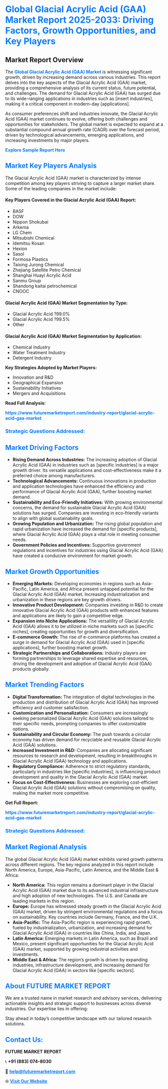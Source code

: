 <h1 style="color: #007BFF;">Global Glacial Acrylic Acid (GAA) Market Report 2025-2033: Driving Factors, Growth Opportunities, and Key Players</h1>

<section id="overview">
<h2>Market Report Overview</h2>
<p>The <a href="https://www.futuremarketreport.com/industry-report/glacial-acrylic-acid-gaa-market" style="color: #007BFF; text-decoration: none;"><strong>Global Glacial Acrylic Acid (GAA) Market</strong></a> is witnessing significant growth, driven by increasing demand across various industries. This report delves into the key aspects of the Glacial Acrylic Acid (GAA) market, providing a comprehensive analysis of its current status, future potential, and challenges. The demand for Glacial Acrylic Acid (GAA) has surged due to its wide-ranging applications in industries such as [insert industries], making it a critical component in modern-day [applications].</p>
<p>As consumer preferences shift and industries innovate, the Glacial Acrylic Acid (GAA) market continues to evolve, offering both challenges and opportunities for stakeholders. The global market is expected to expand at a substantial compound annual growth rate (CAGR) over the forecast period, driven by technological advancements, emerging applications, and increasing investments by major players.</p>
</section>

<section id="overview">
<p><a href="https://www.futuremarketreport.com/request-sample/reportId=85384" style="color: #007BFF; text-decoration: none;"><strong>Explore Sample Report Here</strong></a></p>
</section>

<section id="key-players">
<h2 style="color: #007BFF;">Market Key Players Analysis</h2>
<p>The Glacial Acrylic Acid (GAA) market is characterized by intense competition among key players striving to capture a larger market share. Some of the leading companies in the market include:</p>
<h4>Key Players Covered in the Glacial Acrylic Acid (GAA) Report:</h4>
<ul><li>BASF</li><li>DOW</li><li>Nippon Shokubai</li><li>Arkema</li><li>LG Chem</li><li>Mitsubishi Chemical</li><li>Idemitsu Kosan</li><li>Hexion</li><li>Sasol</li><li>Formosa Plastics</li><li>Taixing Jurong Chemical</li><li>Zhejiang Satellite Petro Chemical</li><li>Shanghai Huayi Acrylic Acid</li><li>Sanmu Group</li><li>Shandong kaitai petrochemical</li><li>CNOOC</li></ul>
<h4>Glacial Acrylic Acid (GAA) Market Segmentation by Type:</h4>
<ul><li>Glacial Acrylic Acid ?99.0%</li><li>Glacial Acrylic Acid ?99.5%</li><li>Other</li></ul>

<h4>Glacial Acrylic Acid (GAA) Market Segmentation by Application:</h4>
<ul><li>Chemical Industry</li><li>Water Treatment Industry</li><li>Detergent Industry</li></ul>
<p><strong>Key Strategies Adopted by Market Players:</strong></p>
<ul>
<li>Innovation and R&D</li>
<li>Geographical Expansion</li>
<li>Sustainability Initiatives</li>
<li>Mergers and Acquisitions</li>
</ul>
</section>

<section>
<p><strong>Read Full Analysis: </strong></p><a href="https://www.futuremarketreport.com/industry-report/glacial-acrylic-acid-gaa-market" style="color: #007BFF; text-decoration: none;"><strong>https://www.futuremarketreport.com/industry-report/glacial-acrylic-acid-gaa-market</strong></a>
<h3 style="color: #007BFF;">Strategic Questions Addressed:</h3>
</section>

<section id="driving-factors">
<h2 style="color: #007BFF;">Market Driving Factors</h2>
<ul>
<li><strong>Rising Demand Across Industries:</strong> The increasing adoption of Glacial Acrylic Acid (GAA) in industries such as [specific industries] is a major growth driver. Its versatile applications and cost-effectiveness make it a preferred choice among manufacturers.</li>
<li><strong>Technological Advancements:</strong> Continuous innovations in production and application technologies have enhanced the efficiency and performance of Glacial Acrylic Acid (GAA), further boosting market demand.</li>
<li><strong>Sustainability and Eco-Friendly Initiatives:</strong> With growing environmental concerns, the demand for sustainable Glacial Acrylic Acid (GAA) solutions has surged. Companies are investing in eco-friendly variants to align with global sustainability goals.</li>
<li><strong>Growing Population and Urbanization:</strong> The rising global population and rapid urbanization have increased the demand for [specific products], where Glacial Acrylic Acid (GAA) plays a vital role in meeting consumer needs.</li>
<li><strong>Government Policies and Incentives:</strong> Supportive government regulations and incentives for industries using Glacial Acrylic Acid (GAA) have created a conducive environment for market growth.</li>
</ul>
</section>

<section id="growth-opportunities">
<h2 style="color: #007BFF;">Market Growth Opportunities</h2>
<ul>
<li><strong>Emerging Markets:</strong> Developing economies in regions such as Asia-Pacific, Latin America, and Africa present untapped potential for the Glacial Acrylic Acid (GAA) market. Increasing industrialization and urbanization in these regions are key growth drivers.</li>
<li><strong>Innovative Product Development:</strong> Companies investing in R&D to create innovative Glacial Acrylic Acid (GAA) products with enhanced features and applications are likely to gain a competitive edge.</li>
<li><strong>Expansion into Niche Applications:</strong> The versatility of Glacial Acrylic Acid (GAA) allows it to be utilized in niche markets such as [specific niches], creating opportunities for growth and diversification.</li>
<li><strong>E-commerce Growth:</strong> The rise of e-commerce platforms has created a surge in demand for Glacial Acrylic Acid (GAA) used in [specific applications], further boosting market growth.</li>
<li><strong>Strategic Partnerships and Collaborations:</strong> Industry players are forming partnerships to leverage shared expertise and resources, driving the development and adoption of Glacial Acrylic Acid (GAA) products globally.</li>
</ul>
</section>

<section id="trending-factors">
<h2 style="color: #007BFF;">Market Trending Factors</h2>
<ul>
<li><strong>Digital Transformation:</strong> The integration of digital technologies in the production and distribution of Glacial Acrylic Acid (GAA) has improved efficiency and customer satisfaction.</li>
<li><strong>Customization and Personalization:</strong> Consumers are increasingly seeking personalized Glacial Acrylic Acid (GAA) solutions tailored to their specific needs, prompting companies to offer customizable options.</li>
<li><strong>Sustainability and Circular Economy:</strong> The push towards a circular economy has driven demand for recyclable and reusable Glacial Acrylic Acid (GAA) solutions.</li>
<li><strong>Increased Investment in R&D:</strong> Companies are allocating significant resources to research and development, resulting in breakthroughs in Glacial Acrylic Acid (GAA) technology and applications.</li>
<li><strong>Regulatory Compliance:</strong> Adherence to strict regulatory standards, particularly in industries like [specific industries], is influencing product development and quality in the Glacial Acrylic Acid (GAA) market.</li>
<li><strong>Focus on Cost-Effectiveness:</strong> Businesses are exploring cost-efficient Glacial Acrylic Acid (GAA) solutions without compromising on quality, making the market more competitive.</li>
</ul>
</section>

<section>
<p><strong>Get Full Report: </strong></p><a href="https://www.futuremarketreport.com/industry-report/glacial-acrylic-acid-gaa-market" style="color: #007BFF; text-decoration: none;"><strong>https://www.futuremarketreport.com/industry-report/glacial-acrylic-acid-gaa-market</strong></a>
<h3 style="color: #007BFF;">Strategic Questions Addressed:</h3>
</section>


<section id="regional-analysis">
<h2 style="color: #007BFF;">Market Regional Analysis</h2>
<p>The global Glacial Acrylic Acid (GAA) market exhibits varied growth patterns across different regions. The key regions analyzed in this report include North America, Europe, Asia-Pacific, Latin America, and the Middle East & Africa:</p>
<ul>
<li><strong>North America:</strong> This region remains a dominant player in the Glacial Acrylic Acid (GAA) market due to its advanced industrial infrastructure and high adoption of new technologies. The U.S. and Canada are leading markets in this region.</li>
<li><strong>Europe:</strong> Europe has witnessed steady growth in the Glacial Acrylic Acid (GAA) market, driven by stringent environmental regulations and a focus on sustainability. Key countries include Germany, France, and the U.K.</li>
<li><strong>Asia-Pacific:</strong> The Asia-Pacific region is experiencing rapid growth, fueled by industrialization, urbanization, and increasing demand for Glacial Acrylic Acid (GAA) in countries like China, India, and Japan.</li>
<li><strong>Latin America:</strong> Emerging markets in Latin America, such as Brazil and Mexico, present significant opportunities for the Glacial Acrylic Acid (GAA) market, supported by growing industrial activities and investments.</li>
<li><strong>Middle East & Africa:</strong> The region’s growth is driven by expanding industries, infrastructure development, and increasing demand for Glacial Acrylic Acid (GAA) in sectors like [specific sectors].</li>
</ul>
</section>

<footer>
<h2 style="color: #007BFF;">About FUTURE MARKET REPORT</h2>
<p>We are a trusted name in market research and advisory services, delivering actionable insights and strategic support to businesses across diverse industries. Our expertise lies in offering:</p>

<p>Stay ahead in today’s competitive landscape with our tailored research solutions.</p>

<h2 style="color: #007BFF;">Contact Us:</h2>
<p><strong>FUTURE MARKET REPORT</strong></p>
<p>📞 <strong>+91 (883) 074-8030</strong></p>
<p>📧 <strong><a href="mailto:help@futuremarketreport.com" style="color: #007BFF;">help@futuremarketreport.com</a></strong></p>
<p>🌐 <strong><a href="https://www.futuremarketreport.com/" style="color: #007BFF;">Visit Our Website</a></strong></p>
</footer>